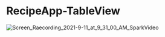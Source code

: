 # RecipeApp-TableView

![Screen_Raecording_2021-9-11_at_9_31_00_AM_SparkVideo](https://user-images.githubusercontent.com/89537132/145687546-e8cd56f7-25d1-477a-829c-927fb4e0f296.gif)


